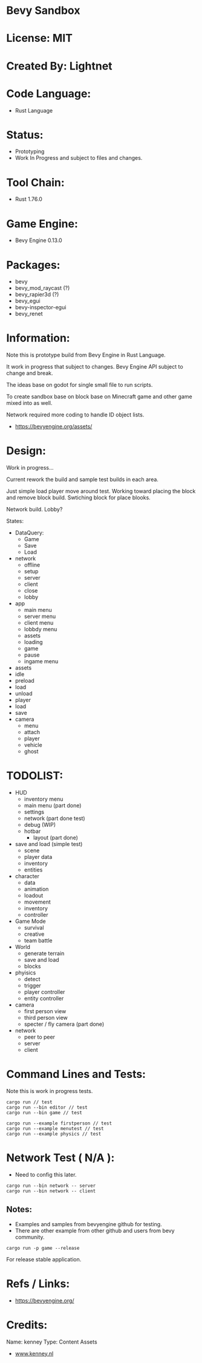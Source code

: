 # Bevy Sandbox

# License: MIT

# Created By: Lightnet

# Code Language:
 * Rust Language

# Status:
 * Prototyping
 * Work In Progress and subject to files and changes.

# Tool Chain:
 * Rust 1.76.0

# Game Engine:
 * Bevy Engine 0.13.0

# Packages:
 * bevy
 * bevy_mod_raycast (?)
 * bevy_rapier3d (?)
 * bevy_egui 
 * bevy-inspector-egui
 * bevy_renet


# Information:
  Note this is prototype build from Bevy Engine in Rust Language.
  
  It work in progress that subject to changes. Bevy Engine API subject to change and break.

  The ideas base on godot for single small file to run scripts.

  To create sandbox base on block base on Minecraft game and other game mixed into as well.
  
  Network required more coding to handle ID object lists.

  * https://bevyengine.org/assets/

# Design:
 Work in progress...

 Current rework the build and sample test builds in each area.

 Just simple load player move around test. Working toward placing the block and remove block build. Swtiching block for place blooks. 
 
 Network build. Lobby?

 States:
 * DataQuery:
   * Game
   * Save
   * Load
 * network
   * offline
   * setup
   * server
   * client
   * close
   * lobby
 * app
   * main menu
   * server menu
   * client menu
   * lobbdy menu
   * assets
   * loading
   * game
   * pause
   * ingame menu
 * assets
  * idle
  * preload
  * load
  * unload
 * player
  * load
  * save
 * camera
   * menu
   * attach
   * player
   * vehicle
   * ghost
# TODOLIST:
 * HUD
    * inventory menu
    * main menu (part done)
    * settings
    * network (part done test)
    * debug (WIP)
    * hotbar
      * layout (part done)
 * save and load (simple test)
   * scene
   * player data
   * inventory
   * entities
 * character
    * data
    * animation
    * loadout
    * movement
    * inventory
    * controller
 * Game Mode
   * survival
   * creative
   * team battle
 * World
   * generate terrain
   * save and load
   * blocks
 * phyisics
   * detect
   * trigger
   * player controller
   * entity controller
 * camera
   * first person view 
   * third person view
   * specter / fly camera (part done)
 * network
   * peer to peer
   * server
   * client

# Command Lines and Tests:
 Note this is work in progress tests.
```
cargo run // test
cargo run --bin editor // test
cargo run --bin game // test
```

```
cargo run --example firstperson // test
cargo run --example menutest // test
cargo run --example physics // test
```

# Network Test ( N/A ):
 * Need to config this later.
```
cargo run --bin network -- server
cargo run --bin network -- client
```

## Notes:
 * Examples and samples from bevyengine github for testing.
 * There are other example from other github and users from bevy community.
```
cargo run -p game --release
```
  For release stable application.

# Refs / Links:
 * https://bevyengine.org/


# Credits:
 Name: kenney
 Type: Content Assets
  * www.kenney.nl